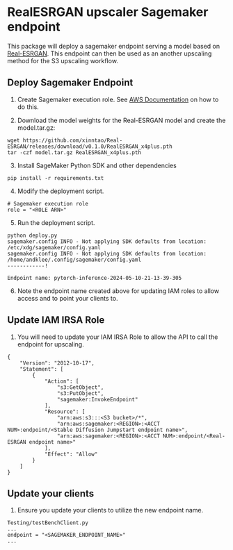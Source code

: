 # RealESRGAN upscaler Sagemaker endpoint

This package will deploy a sagemaker endpoint serving a model based on [Real-ESRGAN](https://github.com/xinntao/Real-ESRGAN]). This endpoint can then be used as an another upscaling method for the S3 upscaling workflow. 

## Deploy Sagemaker Endpoint

1. Create Sagemaker execution role. See [AWS Documentation](https://docs.aws.amazon.com/sagemaker/latest/dg/sagemaker-roles.html#sagemaker-roles-create-execution-role) on how to do this.

2. Download the model weights for the Real-ESRGAN model and create the model.tar.gz:

```
wget https://github.com/xinntao/Real-ESRGAN/releases/download/v0.1.0/RealESRGAN_x4plus.pth
tar -czf model.tar.gz RealESRGAN_x4plus.pth
```

3. Install SageMaker Python SDK and other dependencies

```
pip install -r requirements.txt
```

4. Modify the deployment script.

```
# Sagemaker execution role
role = "<ROLE ARN>"
```

5. Run the deployment script.

```
python deploy.py
sagemaker.config INFO - Not applying SDK defaults from location: /etc/xdg/sagemaker/config.yaml
sagemaker.config INFO - Not applying SDK defaults from location: /home/andklee/.config/sagemaker/config.yaml
------------!

Endpoint name: pytorch-inference-2024-05-10-21-13-39-305
```

6. Note the endpoint name created above for updating IAM roles to allow access and to point your clients to.

## Update IAM IRSA Role

1. You will need to update your IAM IRSA Role to allow the API to call the endpoint for upscaling.

```
{
    "Version": "2012-10-17",
    "Statement": [
        {
            "Action": [
                "s3:GetObject",
                "s3:PutObject",
                "sagemaker:InvokeEndpoint"
            ],
            "Resource": [
                "arn:aws:s3:::<S3 bucket>/*",
                "arn:aws:sagemaker:<REGION>:<ACCT NUM>:endpoint/<Stable Diffusion Jumpstart endpoint name>",
                "arn:aws:sagemaker:<REGION>:<ACCT NUM>:endpoint/<Real-ESRGAN endpoint name>"
            ],
            "Effect": "Allow"
        }
    ]
}
```

## Update your clients

1. Ensure you update your clients to utilize the new endpoint name.

```
Testing/testBenchClient.py
...
endpoint = "<SAGEMAKER_ENDPOINT_NAME>"
...
```